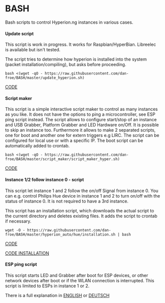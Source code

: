 # BASH

Bash scripts to control Hyperion.ng instances in various cases.

#### Update script

This script is work in progress. It works for Raspbian/HyperBian. Libreelec is available but isn't tested.

The script tries to determine how hyperion is installed into the system (packet installation/compiling), but asks before proceeding.

```console
bash <(wget -qO - https://raw.githubusercontent.com/dan-froe/BASH/master/update_hyperion.sh)
```
[CODE](https://raw.githubusercontent.com/dan-froe/BASH/master/update_hyperion.sh) 

#### Script maker

This script is a simple interactive script maker to control as many instances as you like. 
It does not have the options to ping a microcontroller, see ESP ping script instead.
The script allows to configure start/stop of an instance and USB Grabber, Platform Grabber and LED Hardware on/Off. It is possible to skip an instance too. 
Furthermore it allows to make 2 separated scripts, one for boot and another one for extern triggers e.g LIRC. The script can be configured for local use or with a specific IP. The boot script can be automatically added to crontab.

```console
bash <(wget -qO - https://raw.githubusercontent.com/dan-froe/BASH/master/script_maker/script_maker_hyper.sh)
```
[CODE](https://raw.githubusercontent.com/dan-froe/BASH/master/script_maker/hyper_script_maker.sh) 


#### Instance 1/2 follow instance 0 - script

This script let instance 1 and 2 follow the on/off Signal from instance 0.
You can e.g. control Philips Hue device in instance 1 and 2 to turn on/off with the status of instance 0.
It is not required to have a 3rd instance.

This script has an installation script, which downloads the actual script to the current directory and deletes existing files. It adds the script to crontab if necessary. 

```console
wget -O - https://raw.githubusercontent.com/dan-froe/BASH/master/hyperion_auto/hue/installation.sh | bash
```
[CODE](https://raw.githubusercontent.com/dan-froe/BASH/master/hyperion_auto/hue/instance.sh)

[CODE INSTALLATION](https://raw.githubusercontent.com/dan-froe/BASH/master/hyperion_auto/hue/installation.sh) 


#### ESP ping script 

This script starts LED and Grabber after boot for ESP devices, or other network devices after boot or if the WLAN connection is interrupted. This script is limited to ESPs in instance 1 or 2.

There is a full explanation in [ENGLISH](https://github.com/dan-froe/BASH/tree/master/esp_ping) or [DEUTSCH](https://github.com/dan-froe/BASH/blob/master/esp_ping/README_de.md) 



